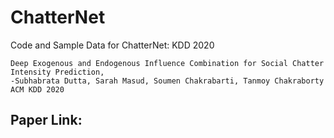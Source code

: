 # ChatterNet
Code and Sample Data for ChatterNet: KDD 2020

	Deep Exogenous and Endogenous Influence Combination for Social Chatter Intensity Prediction,
    -Subhabrata Dutta, Sarah Masud, Soumen Chakrabarti, Tanmoy Chakraborty
    ACM KDD 2020
## Paper Link:

